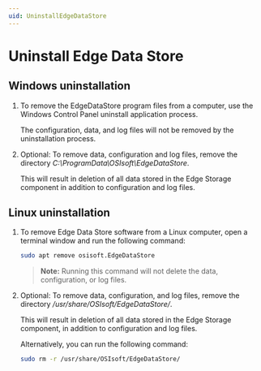 ```yaml
---
uid: UninstallEdgeDataStore
---
```


# Uninstall Edge Data Store

## Windows uninstallation

1. To remove the EdgeDataStore program files from a computer, use the Windows Control Panel uninstall application process.

    The configuration, data, and log files will not be removed by the uninstallation process.

2. Optional: To remove data, configuration and log files, remove the directory _C:\ProgramData\OSIsoft\EdgeDataStore_.

    This will result in deletion of all data stored in the Edge Storage component in addition to configuration and log files.

## Linux uninstallation

1. To remove Edge Data Store software from a Linux computer, open a terminal window and run the following command:

    ```bash
    sudo apt remove osisoft.EdgeDataStore
    ```

    > **Note:** Running this command will not delete the data, configuration, or log files.

2. Optional: To remove data, configuration, and log files, remove the directory _/usr/share/OSIsoft/EdgeDataStore/_.

    This will result in deletion of all data stored in the Edge Storage component, in addition to configuration and log files.

    Alternatively, you can run the following command:

    ```bash
    sudo rm -r /usr/share/OSIsoft/EdgeDataStore/
    ```
